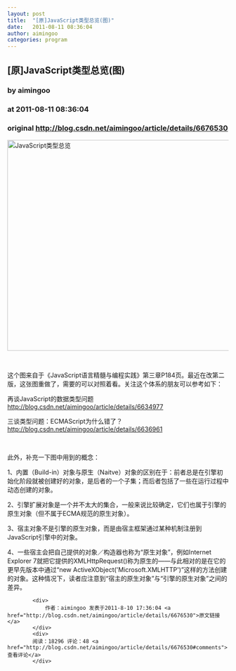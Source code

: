 ```yaml
---
layout: post
title:  "[原]JavaScript类型总览(图)"
date:   2011-08-11 08:36:04
author: aimingoo
categories: program
---
```


## [原]JavaScript类型总览(图)
### by aimingoo
### at 2011-08-11 08:36:04
### original <http://blog.csdn.net/aimingoo/article/details/6676530>

<p><img alt="JavaScript类型总览" src="http://hi.csdn.net/attachment/201108/10/1804_131297002896En.png" width="640" height="480"></p>
<p> </p>
<p>这个图来自于《JavaScript语言精髓与编程实践》第三章P184页。最近在改第二版，这张图重做了，需要的可以对照着看。关注这个体系的朋友可以参考如下：</p>
<p>再谈JavaScript的数据类型问题<br>
<a href="http://blog.csdn.net/aimingoo/article/details/6634977">http://blog.csdn.net/aimingoo/article/details/6634977</a></p>
<p>三谈类型问题：ECMAScript为什么错了？<br>
<a href="http://blog.csdn.net/aimingoo/article/details/6636961">http://blog.csdn.net/aimingoo/article/details/6636961</a></p>
<p> </p>
<p>此外，补充一下图中用到的概念：</p>
<p>1、内置（Build-in）对象与原生（Naitve）对象的区别在于：前者总是在引擎初始化阶段就被创建好的对象，是后者的一个子集；而后者包括了一些在运行过程中动态创建的对象。</p>
<p>2、引擎扩展对象是一个并不太大的集合，一般来说比较确定，它们也属于引擎的原生对象（但不属于ECMA规范的原生对象）。</p>
<p>3、宿主对象不是引擎的原生对象，而是由宿主框架通过某种机制注册到JavaScript引擎中的对象。</p>
<p>4、一些宿主会把自己提供的对象／构造器也称为“原生对象”，例如Internet Explorer 7就把它提供的XMLHttpRequest()称为原生的——与此相对的是在它的更早先版本中通过“new ActiveXObject('Microsoft.XMLHTTP')”这样的方法创建的对象。这种情况下，读者应注意到“宿主的原生对象”与“引擎的原生对象”之间的差异。</p>

            <div>
                作者：aimingoo 发表于2011-8-10 17:36:04 <a href="http://blog.csdn.net/aimingoo/article/details/6676530">原文链接</a>
            </div>
            <div>
            阅读：18296 评论：48 <a href="http://blog.csdn.net/aimingoo/article/details/6676530#comments">查看评论</a>
            </div>